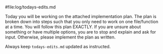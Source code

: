 #file:log/todays-edits.md

Today you will be working on the attached implementation plan. The plan is broken down into steps such that you only need to work on one file/function at a time. You will follow this plan EXACTLY. If you are unsure about something or have multiple options, you are to stop and explain and ask for input. Otherwise, please implement the plan as written.

Always keep `todays-edits.md` updated as instructed.
